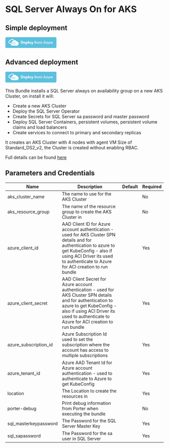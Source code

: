 # SQL Server Always On for AKS

## Simple deployment

<a href="https://portal.azure.com/#create/Microsoft.Template/uri/https%3A%2F%2Fraw.githubusercontent.com%2Fendjin%2FCNAB.Quickstarts%2Fmaster%2Fporter%2Fsql-server-always-on%2Fazuredeploy-simple.json" target="_blank"><img src="https://raw.githubusercontent.com/endjin/CNAB.Quickstarts/master/images/Deploy-from-Azure.png"/></a>

## Advanced deployment

<a href="https://portal.azure.com/#create/Microsoft.Template/uri/https%3A%2F%2Fraw.githubusercontent.com%2Fendjin%2FCNAB.Quickstarts%2Fmaster%2Fporter%2Fsql-server-always-on%2Fazuredeploy-advanced.json" target="_blank"><img src="https://raw.githubusercontent.com/endjin/CNAB.Quickstarts/master/images/Deploy-from-Azure.png"/></a>

This Bundle installs a SQL Server always on availability group on a new AKS Cluster, on install it will:

* Create a new AKS Cluster
* Deploy the SQL Server Operator
* Create Secrets for SQL Server sa password and master password
* Deploy SQL Server Containers, persistent volumes, persistent volume claims and load balancers
* Create services to connect to primary and secondary replicas

It creates an AKS Cluster with 4 nodes with agent VM Size of Standard_DS2_v2, the Cluster is created without enabling RBAC.

Full details can be found [here](https://docs.microsoft.com/en-us/sql/linux/sql-server-linux-kubernetes-deploy?view=sqlallproducts-allversions)

## Parameters and Credentials

 | Name | Description | Default | Required | 
 | --- | --- | --- | --- | 
 | aks_cluster_name | The name to use for the AKS Cluster |  | No
aks_resource_group | The name of the resource group to create the AKS Cluster in |  | No
azure_client_id | AAD Client ID for Azure account authentication - used for AKS Cluster SPN details and for authentication to azure to get KubeConfig - also if using ACI Driver  its used to authenticate to Azure for ACI creation to run bundle |  | Yes
azure_client_secret | AAD Client Secret for Azure account authentication - used for AKS Cluster SPN details and for authentication to azure to get KubeConfig - also if using ACI Driver  its used to authenticate to Azure for ACI creation to run bundle |  | Yes
azure_subscription_id | Azure Subscription Id used to set the subscription where the account has access to multiple subscriptions |  | Yes
azure_tenant_id | Azure AAD Tenant Id for Azure account authentication - used to authenticate to Azure to get KubeConfig |  | Yes
location | The Location to create the resources in |  | Yes
porter-debug | Print debug information from Porter when executing the bundle |  | No
sql_masterkeypassword | The Password for the SQL Server Master Key |  | Yes
sql_sapassword | The Password for the sa user in SQL Server |  | Yes | 
